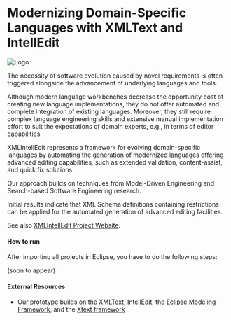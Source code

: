 # Modernizing Domain-Specific Languages with XMLText and IntellEdit
![Logo](http://xmlintelledit.big.tuwien.ac.at/img/XMLIntellEditLogo.svg)

The necessity of software evolution caused by novel requirements is often triggered alongside the advancement of underlying languages and tools.

Although modern language workbenches decrease the opportunity cost of creating new language implementations, they do not offer automated and complete integration of existing languages. Moreover, they still require complex language engineering skills and extensive manual implementation effort to suit the expectations of domain experts, e.g., in terms of editor capabilities.

XMLIntellEdit represents a framework for evolving domain-specific languages by automating the generation of modernized languages offering advanced editing capabilities, such as extended validation, content-assist, and quick fix solutions.

Our approach builds on techniques from Model-Driven Engineering and Search-based Software Engineering research.

Initial results indicate that XML Schema definitions containing restrictions can be applied for the automated generation of advanced editing facilities.

See also [XMLIntellEdit Project Website](http://xmlintelledit.big.tuwien.ac.at).

#### How to run 

After importing all projects in Eclipse, you have to do the following steps:

(soon to appear)

#### External Resources

* Our prototype builds on the [XMLText](http://xmltext.big.tuwien.ac.at), [IntellEdit](http://intelledit.big.tuwien.ac.at), the [Eclipse Modeling Framework](https://eclipse.org/modeling/emf/), and the [Xtext framework](https://eclipse.org/Xtext/) 
